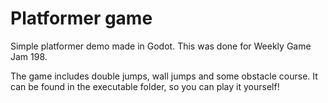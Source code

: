 # Platformer game

Simple platformer demo made in Godot. This was done for Weekly Game Jam 198.

The game includes double jumps, wall jumps and some obstacle course. It can be found in the executable folder, so you can play it yourself!